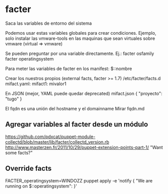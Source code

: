 # facter

Saca las variables de entorno del sistema

Podemos usar estas variables globales para crear condiciones.
Ejemplo, solo instalar las vmware-tools en las maquinas que sean virtuales sobre vmware (virtual => vmware)


Se pueden preguntar por una variable directamente. Ej.:
facter osfamily
facter operatingsystem


Para meter las variables de facter en los manifest:
$::nombre


Crear los nuestros propios (external facts, facter >= 1.7)
/etc/facter/facts.d
mifact.yaml:
	mifact1: mivalor1

En JSON (mejor, YAML puede quedar deprecated)
mifact.json
{
  "proyecto": "tugo"
}



El fqdn es una unión del hostname y el domainname
Mirar fqdn.md



## Agregar variables al facter desde un módulo ##
https://github.com/pdxcat/puppet-module-collectd/blob/master/lib/facter/collectd_version.rb
http://www.masterzen.fr/2011/10/29/puppet-extension-points-part-1/ "Want some facts?"


## Override facts ##
FACTER_operatingsystem=WINDOZZ puppet apply -e 'notify { "We are running on $::operatingsystem": }'
